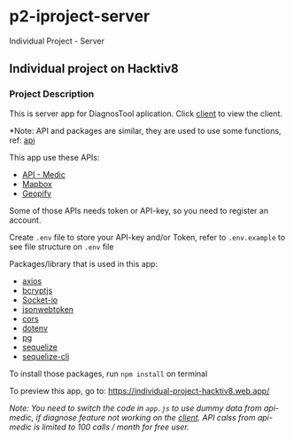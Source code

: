 # p2-iproject-server
Individual Project - Server

## Individual project on Hacktiv8

### Project Description

This is server app for DiagnosTool aplication. Click [client](https://github.com/Jubel13/p2-iproject-client) to view the client.

*Note: API and packages are similar, they are used to use some functions, ref: [api](https://rapidapi.com/blog/api-vs-library/)

This app use these APIs:
- [API - Medic](https://apimedic.com/)
- [Mapbox](https://docs.mapbox.com/)
- [Geopify](https://www.geoapify.com/)

Some of those APIs needs token or API-key, so you need to register an account.

Create `.env` file to store your API-key and/or Token, refer to `.env.example` to see file structure on `.env` file

Packages/library that is used in this app:
- [axios](https://github.com/axios/axios)
- [bcryptjs](https://www.npmjs.com/package/bcryptjs)
- [Socket-io](https://socket.io/docs/v4/)
- [jsonwebtoken](https://www.npmjs.com/package/jsonwebtoken)
- [cors](https://www.npmjs.com/package/cors)
- [dotenv](https://www.npmjs.com/package/dotenv)
- [pg](https://www.npmjs.com/package/pg)
- [sequelize](https://sequelize.org/)
- [sequelize-cli](https://www.npmjs.com/package/sequelize-cli)

To install those packages, run `npm install` on terminal

To preview this app, go to: https://individual-project-hacktiv8.web.app/

*Note: You need to switch the code in `app.js` to use dummy data from api-medic, if diagnose feature not working on the [client](https://github.com/Jubel13/p2-iproject-client). API calss from api-medic is limited to 100 calls / month for free user.*
